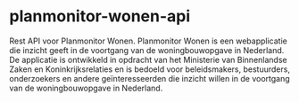 # planmonitor-wonen-api
Rest API voor Planmonitor Wonen. Planmonitor Wonen is een webapplicatie die inzicht geeft in de voortgang van de woningbouwopgave in Nederland. De applicatie is ontwikkeld in opdracht van het Ministerie van Binnenlandse Zaken en Koninkrijksrelaties en is bedoeld voor beleidsmakers, bestuurders, onderzoekers en andere geïnteresseerden die inzicht willen in de voortgang van de woningbouwopgave in Nederland.
